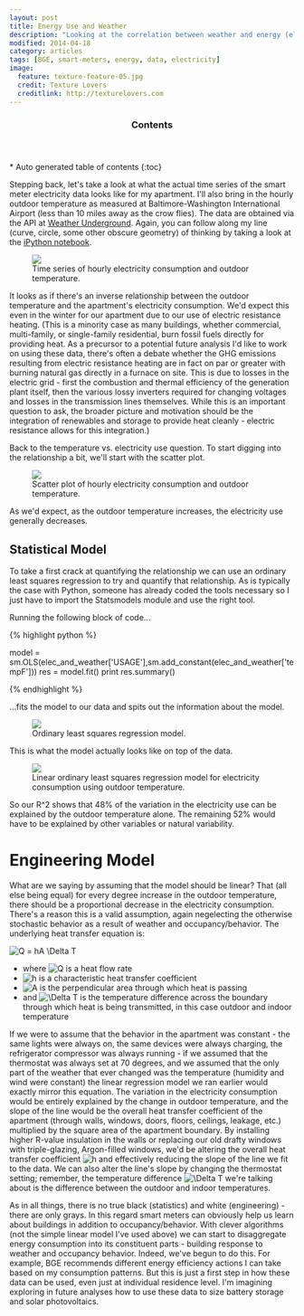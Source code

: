 ```yaml
---
layout: post
title: Energy Use and Weather
description: "Looking at the correlation between weather and energy (electricity) consumption."
modified: 2014-04-18
category: articles
tags: [BGE, smart-meters, energy, data, electricity]
image:
  feature: texture-feature-05.jpg
  credit: Texture Lovers
  creditlink: http://texturelovers.com
---
```


<section id="table-of-contents" class="toc">
  <header>
    <h3>Contents</h3>
  </header>
<div id="drawer" markdown="1">
*  Auto generated table of contents
{:toc}
</div>
</section><!-- /#table-of-contents -->

Stepping back, let's take a look at what the actual time series of the smart meter electricity data looks like for my apartment.  I'll also bring in the hourly outdoor temperature as measured at Baltimore-Washington International Airport (less than 10 miles away as the crow flies).  The data are obtained via the API at <a href='http://www.wunderground.com/weather/api'>Weather Underground</a>.  Again, you can follow along my line (curve, circle, some other obscure geometry) of thinking by taking a look at the <a href='http://nbviewer.ipython.org/github/jtelszasz/my_energy/blob/master/My_Energy_And_Weather.ipynb?create=1'>iPython notebook</a>.

<figure>
  <a href="{{ site.url }}/images/Elec_and_Temp_TS.png"><img src="{{ site.url }}/images/Elec_and_Temp_TS.png"></a>
  <figcaption>Time series of hourly electricity consumption and outdoor temperature.</figcaption>
</figure>

It looks as if there's an inverse relationship between the outdoor temperature and the apartment's electricity consumption.  We'd expect this even in the winter for our apartment due to our use of electric resistance heating.  (This is a minority case as many buildings, whether commercial, multi-family, or single-family residential, burn fossil fuels directly for providing heat.  As a precursor to a potential future analysis I'd like to work on using these data, there's often a debate whether the GHG emissions resulting from electric resistance heating are in fact on par or greater with burning natural gas directly in a furnace on site.  This is due to losses in the electric grid - first the combustion and thermal efficiency of the generation plant itself, then the various lossy inverters required for changing voltages and losses in the transmission lines themselves.  While this is an important question to ask, the broader picture and motivation should be the integration of renewables and storage to provide heat cleanly - electric resistance allows for this integration.)

Back to the temperature vs. electricity use question.  To start digging into the relationship a bit, we'll start with the scatter plot.

<figure>
  <a href="{{ site.url }}/images/Elec_and_Temp_Scatter.png"><img src="{{ site.url }}/images/Elec_and_Temp_Scatter.png"></a>
  <figcaption>Scatter plot of hourly electricity consumption and outdoor temperature.</figcaption>
</figure>

As we'd expect, as the outdoor temperature increases, the electricity use generally decreases.  

## Statistical Model

To take a first crack at quantifying the relationship we can use an ordinary least squares regression to try and quantify that relationship.  As is typically the case with Python, someone has already coded the tools necessary so I just have to import the Statsmodels module and use the right tool.

Running the following block of code...

{% highlight python %}

model = sm.OLS(elec_and_weather['USAGE'],sm.add_constant(elec_and_weather['tempF']))
res = model.fit()
print res.summary()

{% endhighlight %}

...fits the model to our data and spits out the information about the model.

<figure>
  <a href="{{ site.url }}/images/Elec_and_Temp_OLS_Output.png"><img src="{{ site.url }}/images/Elec_and_Temp_OLS_Output.png"></a>
  <figcaption>Ordinary least squares regression model.</figcaption>
</figure>

This is what the model actually looks like on top of the data.

<figure>
  <a href="{{ site.url }}/images/Elec_and_Temp_OLS.png"><img src="{{ site.url }}/images/Elec_and_Temp_OLS.png"></a>
  <figcaption>Linear ordinary least squares regression model for electricity consumption using outdoor temperature.</figcaption>
</figure>

So our R^2 shows that 48% of the variation in the electricity use can be explained by the outdoor temperature alone.  The remaining 52% would have to be explained by other variables or natural variability.

# Engineering Model

What are we saying by assuming that the model should be linear?  That (all else being equal) for every degree increase in the outdoor temperature, there should be a proportional decrease in the electricity consumption.  There's a reason this is a valid assumption, again negelecting the otherwise stochastic behavior as a result of weather and occupancy/behavior.  The underlying heat transfer equation is:


<img src="http://latex.codecogs.com/png.latex?Q = hA \Delta T" alt="Q = hA \Delta T"/>


* where <img src="http://latex.codecogs.com/png.latex?\inline Q" alt="Q"/> is a heat flow rate
* <img src="http://latex.codecogs.com/png.latex?\inline h" alt="h"/> is a characteristic heat transfer coefficient
* <img src="http://latex.codecogs.com/png.latex?\inline A" alt="A"/> is the perpendicular area through which heat is passing
* and <img src="http://latex.codecogs.com/png.latex?\inline \Delta T" alt="\Delta T"/> is the temperature difference across the boundary through which heat is being transmitted, in this case outdoor and indoor temperature

If we were to assume that the behavior in the apartment was constant - the same lights were always on, the same devices were always charging, the refrigerator compressor was always running - if we assumed that the thermostat was always set at 70 degrees, and we assumed that the only part of the weather that ever changed was the temperature (humidity and wind were constant) the linear regression model we ran earlier would exactly mirror this equation.  The variation in the electricity consumption would be entirely explained by the change in outdoor temperature, and the slope of the line would be the overall heat transfer coefficient of the apartment (through walls, windows, doors, floors, ceilings, leakage, etc.) multiplied by the square area of the apartment boundary.  By installing higher R-value insulation in the walls or replacing our old drafty windows with triple-glazing, Argon-filled windows, we'd be altering the overall heat transfer coefficient <img src="http://latex.codecogs.com/png.latex?\inline h" alt="h"/> and effectively reducing the slope of the line we fit to the data.  We can also alter the line's slope by changing the thermostat setting; remember, the temperature difference <img src="http://latex.codecogs.com/png.latex?\inline \Delta T" alt="\Delta T"/> we're talking about is the difference between the outdoor and indoor temperatures.

As in all things, there is no true black (statistics) and white (engineering) - there are only grays.  In this regard smart meters can  obviously help us learn about buildings in addition to occupancy/behavior.  With clever algorithms (not the simple linear model I've used above) we can start to disaggregate energy consumption into its constituent parts - building response to weather and occupancy behavior.  Indeed, we've begun to do this.  For example, BGE recommends different energy efficiency actions I can take based on my consumption patterns.  But this is just a first step in how these data can be used, even just at individual residence level.  I'm imagining exploring in future analyses how to use these data to size battery storage and solar photovoltaics.

